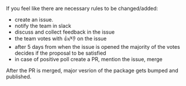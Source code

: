 If you feel like there are necessary rules to be changed/added: 
 - create an issue.
 - notify the team in slack
 - discuss and collect feedback in the issue
 - the team votes with :+1:/:-1: on the issue
 - after 5 days from when the issue is opened the majority of the votes decides if the proposal to be satisfied
 - in case of positive poll create a PR, mention the issue, merge

After the PR is merged, major vesrion of the package gets bumped and published.
